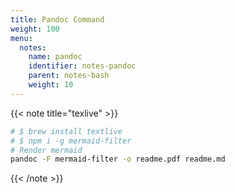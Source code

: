 ```yaml
---
title: Pandoc Command
weight: 100
menu:
  notes:
    name: pandoc
    identifier: notes-pandoc
    parent: notes-bash
    weight: 10
---
```


{{< note title="texlive" >}}

```bash
# $ brew install textlive
# $ npm i -g mermaid-filter
# Render mermaid
pandoc -F mermaid-filter -o readme.pdf readme.md
```

{{< /note >}}
